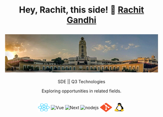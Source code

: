 <div>
  
  <h1 align="center">
    Hey, Rachit, this side! 👋
    <a href="https://www.linkedin.com/in/rachit-gandhi-4a79001a9/">Rachit Gandhi</a>
  </h1>
  
  <h2><img src="bits_panorama.jpg" width="2500px"></h2>
  
  <p align="center">
   SDE || Q3 Technologies 
  </p>
  
  <p align="center">
   Exploring opportunities in related fields.
  </p>
  
</div>


<div align="center" valign="top"><br>
  <img align="center" alt="React" height="30" width="40" src="https://raw.githubusercontent.com/devicons/devicon/master/icons/react/react-original.svg">
  <img align="center" alt="Vue" height="30" width="40" src="https://raw.githubusercontent.com/devicons/devicon/master/icons/vue/vue-original.svg">
    <img align="center" alt="Next" height="30" width="40" src="https://raw.githubusercontent.com/devicons/devicon/master/icons/next/next-original.svg">
  <img align="center" alt="nodejs" height="30" width="40" src="https://cdn.worldvectorlogo.com/logos/nodejs-icon.svg">
  <img align="center" alt="git" height="30" width="40" src="https://raw.githubusercontent.com/devicons/devicon/master/icons/git/git-original.svg">
  <img align="center" alt="linux" height="30" width="40" src="https://raw.githubusercontent.com/devicons/devicon/master/icons/linux/linux-original.svg">
  

</div><br>

